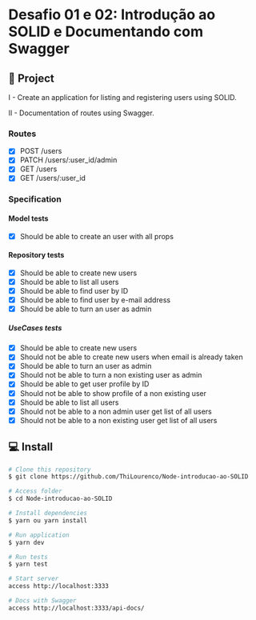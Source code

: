 # Desafio 01 e 02: Introdução ao SOLID e Documentando com Swagger

## :rocket: Project

I - Create an application for listing and registering users using SOLID.

II - Documentation of routes using Swagger.


### Routes
- [x] POST /users
- [x] PATCH /users/:user_id/admin
- [x] GET /users
- [x] GET /users/:user_id

### Specification

#### Model tests
- [x] Should be able to create an user with all props

#### Repository tests 
- [x] Should be able to create new users
- [x] Should be able to list all users
- [x] Should be able to find user by ID
- [x] Should be able to find user by e-mail address
- [x] Should be able to turn an user as admin

##### UseCases tests
- [x] Should be able to create new users
- [x] Should not be able to create new users when email is already taken
- [x] Should be able to turn an user as admin
- [x] Should not be able to turn a non existing user as admin
- [x] Should be able to get user profile by ID
- [x] Should not be able to show profile of a non existing user
- [x] Should be able to list all users
- [x] Should not be able to a non admin user get list of all users
- [x] Should not be able to a non existing user get list of all users

## :computer: Install ##

```bash
# Clone this repository
$ git clone https://github.com/ThiLourenco/Node-introducao-ao-SOLID

# Access folder
$ cd Node-introducao-ao-SOLID

# Install dependencies
$ yarn ou yarn install

# Run application
$ yarn dev

# Run tests
$ yarn test

# Start server
access http://localhost:3333

# Docs with Swagger
access http://localhost:3333/api-docs/
```